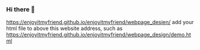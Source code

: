 ### Hi there 👋

<!--
**enjoyitmyfriend/enjoyitmyfriend** is a ✨ _special_ ✨ repository because its `README.md` (this file) appears on your GitHub profile.

Here are some ideas to get you started:

- 🔭 I’m currently working on ...
- 🌱 I’m currently learning ...
- 👯 I’m looking to collaborate on ...
- 🤔 I’m looking for help with ...
- 💬 Ask me about ...
- 📫 How to reach me: ...
- 😄 Pronouns: ...
- ⚡ Fun fact: ...
-->
https://enjoyitmyfriend.github.io/enjoyitmyfriend/webpage_desien/
add your html file to above this website address, such as https://enjoyitmyfriend.github.io/enjoyitmyfriend/webpage_design/demo.html
